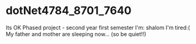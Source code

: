 # dotNet4784_8701_7640
Its OK
Phased project - second year first semester
I'm: shalom
I'm tired:(
My father and mother are sleeping now... (so be quiet!!)